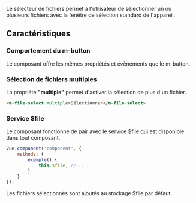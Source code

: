 Le sélecteur de fichiers permet à l'utilisateur de sélectionner un ou plusieurs fichiers avec la fenêtre de sélection standard de l'appareil.

## Caractéristiques

### Comportement du m-button

Le composant offre les mêmes propriétés et évènements que le m-button.

### Sélection de fichiers multiples

La propriété **"multiple"** permet d'activer la sélection de plus d'un fichier.

<modul-demo>

```html
<m-file-select multiple>Sélectionner</m-file-select>
```

</modul-demo>

### Service $file

Le composant fonctionne de pair avec le service $file qui est disponible dans tout composant.

```javascript
Vue.component('component', {
    methods: {
        exemple() {
            this.$file; //...
        }
    }
});
```

Les fichiers sélectionnés sont ajoutés au stockage $file par défaut.
